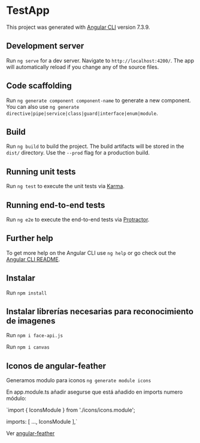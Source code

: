 # TestApp

This project was generated with [Angular CLI](https://github.com/angular/angular-cli) version 7.3.9.

## Development server

Run `ng serve` for a dev server. Navigate to `http://localhost:4200/`. The app will automatically reload if you change any of the source files.

## Code scaffolding

Run `ng generate component component-name` to generate a new component. You can also use `ng generate directive|pipe|service|class|guard|interface|enum|module`.

## Build

Run `ng build` to build the project. The build artifacts will be stored in the `dist/` directory. Use the `--prod` flag for a production build.

## Running unit tests

Run `ng test` to execute the unit tests via [Karma](https://karma-runner.github.io).

## Running end-to-end tests

Run `ng e2e` to execute the end-to-end tests via [Protractor](http://www.protractortest.org/).

## Further help

To get more help on the Angular CLI use `ng help` or go check out the [Angular CLI README](https://github.com/angular/angular-cli/blob/master/README.md).


## Instalar

Run `npm install`

## Instalar librerías necesarias para reconocimiento de imagenes

Run `npm i face-api.js`

Run `npm i canvas`

## Iconos de angular-feather

Generamos modulo para iconos `ng generate module icons`

En app.module.ts añadir asegurse que está añadido en imports numero módulo:

 `import { IconsModule } from './icons/icons.module';
 
 imports: [
    ...,
    IconsModule
  ],`
  

Ver [angular-feather](https://www.npmjs.com/package/angular-feather)



